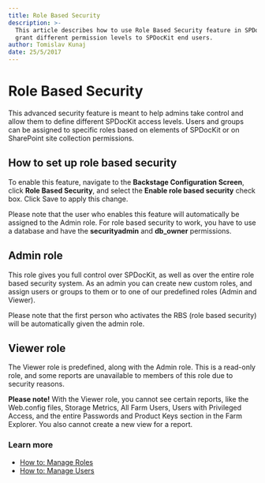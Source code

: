 ```yaml
---
title: Role Based Security
description: >-
  This article describes how to use Role Based Security feature in SPDocKit to
  grant different permission levels to SPDocKit end users.
author: Tomislav Kunaj
date: 25/5/2017
---
```


# Role Based Security

This advanced security feature is meant to help admins take control and allow them to define different SPDocKit access levels. Users and groups can be assigned to specific roles based on elements of SPDocKit or on SharePoint site collection permissions.

## How to set up role based security

To enable this feature, navigate to the **Backstage Configuration Screen**, click **Role Based Security**, and select the **Enable role based security** check box. Click Save to apply this change.

Please note that the user who enables this feature will automatically be assigned to the Admin role. For role based security to work, you have to use a database and have the **securityadmin** and **db\_owner** permissions.

## Admin role

This role gives you full control over SPDocKit, as well as over the entire role based security system. As an admin you can create new custom roles, and assign users or groups to them or to one of our predefined roles \(Admin and Viewer\).

Please note that the first person who activates the RBS \(role based security\) will be automatically given the admin role.

## Viewer role

The Viewer role is predefined, along with the Admin role. This is a read-only role, and some reports are unavailable to members of this role due to security reasons.

**Please note!** With the Viewer role, you cannot see certain reports, like the Web.config files, Storage Metrics, All Farm Users, Users with Privileged Access, and the entire Passwords and Product Keys section in the Farm Explorer. You also cannot create a new view for a report.

### Learn more

* [How to: Manage Roles](../get-to-know-spdockit/how-to/role-based-security/manage-roles.md)
* [How to: Manage Users](../get-to-know-spdockit/how-to/role-based-security/manage-users.md)

